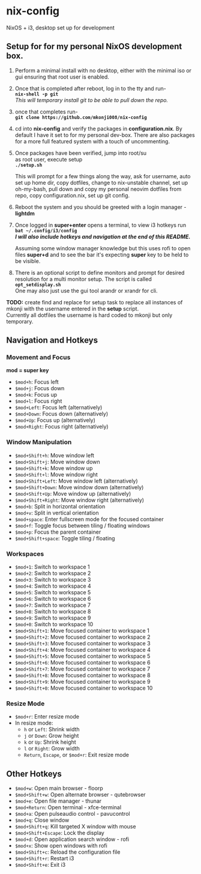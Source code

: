 # nix-config

NixOS + i3, desktop set up for development

## Setup for for my personal NixOS development box.

1.  Perform a minimal install with no desktop, either with the minimal iso or gui ensuring that root user is enabled.
2.  Once that is completed after reboot, log in to the tty and run- <br>
    **`nix-shell -p git`**<br>
    _This will temporary install git to be able to pull down the repo._
3.  once that completes run- <br>
    **`git clone https://github.com/mkonji008/nix-config`**
4.  cd into **nix-config** and verify the packages in **configuration.nix**. By default I have it set to for my personal dev-box. There are also packages for a more full featured system with a touch of uncommenting.
5.  Once packages have been verified, jump into root/su <br>
    as root user, execute setup <br>
    **`./setup.sh`** <br>

    This will prompt for a few things along the way, ask for username, auto set up home dir, copy dotfiles, change to nix-unstable channel, set up oh-my-bash, pull down and copy my personal neovim dotfiles from repo, copy configuration.nix, set up git config.<br>

6.  Reboot the system and you should be greeted with a login manager - **lightdm**
7.  Once logged in **super+enter** opens a terminal, to view i3 hotkeys run<br>
    **`bat ~/.config/i3/config`**<br> **_I will also include hotkeys and navigation at the end of this README._**<br>

    Assuming some window manager knowledge but this uses rofi to open files **super+d** and to see the bar it's expecting **super** key to be held to be visible.

8.  There is an optional script to define monitors and prompt for desired resolution for a multi monitor setup. The script is called<br>
    **`opt_setdisplay.sh`** <br>
    One may also just use the gui tool arandr or xrandr for cli.

**TODO:** create find and replace for setup task to replace all instances of mkonji with the username entered in the **setup** script.<br>
Currently all dotfiles the username is hard coded to mkonji but only temporary.

## Navigation and Hotkeys

### Movement and Focus

**mod = super key**

- `$mod+h`: Focus left
- `$mod+j`: Focus down
- `$mod+k`: Focus up
- `$mod+l`: Focus right
- `$mod+Left`: Focus left (alternatively)
- `$mod+Down`: Focus down (alternatively)
- `$mod+Up`: Focus up (alternatively)
- `$mod+Right`: Focus right (alternatively)

### Window Manipulation

- `$mod+Shift+h`: Move window left
- `$mod+Shift+j`: Move window down
- `$mod+Shift+k`: Move window up
- `$mod+Shift+l`: Move window right
- `$mod+Shift+Left`: Move window left (alternatively)
- `$mod+Shift+Down`: Move window down (alternatively)
- `$mod+Shift+Up`: Move window up (alternatively)
- `$mod+Shift+Right`: Move window right (alternatively)
- `$mod+b`: Split in horizontal orientation
- `$mod+v`: Split in vertical orientation
- `$mod+space`: Enter fullscreen mode for the focused container
- `$mod+f`: Toggle focus between tiling / floating windows
- `$mod+p`: Focus the parent container
- `$mod+Shift+space`: Toggle tiling / floating

### Workspaces

- `$mod+1`: Switch to workspace 1
- `$mod+2`: Switch to workspace 2
- `$mod+3`: Switch to workspace 3
- `$mod+4`: Switch to workspace 4
- `$mod+5`: Switch to workspace 5
- `$mod+6`: Switch to workspace 6
- `$mod+7`: Switch to workspace 7
- `$mod+8`: Switch to workspace 8
- `$mod+9`: Switch to workspace 9
- `$mod+0`: Switch to workspace 10
- `$mod+Shift+1`: Move focused container to workspace 1
- `$mod+Shift+2`: Move focused container to workspace 2
- `$mod+Shift+3`: Move focused container to workspace 3
- `$mod+Shift+4`: Move focused container to workspace 4
- `$mod+Shift+5`: Move focused container to workspace 5
- `$mod+Shift+6`: Move focused container to workspace 6
- `$mod+Shift+7`: Move focused container to workspace 7
- `$mod+Shift+8`: Move focused container to workspace 8
- `$mod+Shift+9`: Move focused container to workspace 9
- `$mod+Shift+0`: Move focused container to workspace 10

### Resize Mode

- `$mod+r`: Enter resize mode
- In resize mode:
  - `h` or `Left`: Shrink width
  - `j` or `Down`: Grow height
  - `k` or `Up`: Shrink height
  - `l` or `Right`: Grow width
  - `Return`, `Escape`, or `$mod+r`: Exit resize mode

## Other Hotkeys

- `$mod+w`: Open main browser - floorp
- `$mod+Shift+w`: Open alternate browser - qutebrowser
- `$mod+e`: Open file manager - thunar
- `$mod+Return`: Open terminal - xfce-terminal
- `$mod+a`: Open pulseaudio control - pavucontrol
- `$mod+q`: Close window
- `$mod+Shift+q`: Kill targeted X window with mouse
- `$mod+Shift+Escape`: Lock the display
- `$mod+d`: Open application search window - rofi
- `$mod+x`: Show open windows with rofi
- `$mod+Shift+c`: Reload the configuration file
- `$mod+Shift+r`: Restart i3
- `$mod+Shift+e`: Exit i3
